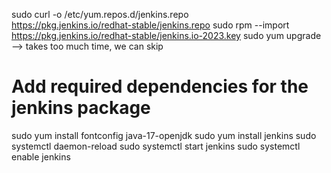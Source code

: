 sudo curl -o /etc/yum.repos.d/jenkins.repo \
    https://pkg.jenkins.io/redhat-stable/jenkins.repo
sudo rpm --import https://pkg.jenkins.io/redhat-stable/jenkins.io-2023.key
sudo yum upgrade --> takes too much time, we can skip
# Add required dependencies for the jenkins package
sudo yum install fontconfig java-17-openjdk
sudo yum install jenkins
sudo systemctl daemon-reload
sudo systemctl start jenkins
sudo systemctl enable jenkins
